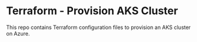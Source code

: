 # Terraform - Provision AKS Cluster

This repo contains Terraform configuration files to provision an AKS cluster on Azure.
